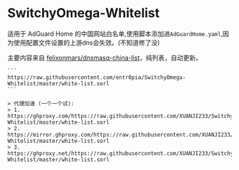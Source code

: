 
# SwitchyOmega-Whitelist
适用于 AdGuard Home 的中国网站白名单,使用脚本添加进`AdGuardHome.yaml`,因为使用配置文件设置的上游dns会失效。(不知道修了没)

主要内容来自 [felixonmars/dnsmasq-china-list](https://github.com/felixonmars/dnsmasq-china-list)，纯列表，自动更新。


    ```
    https://raw.githubusercontent.com/entr0pia/SwitchyOmega-Whitelist/master/white-list.sorl
    ```
    
    > 代理加速 (一个一个试):
    > 1. https://ghproxy.com/https://raw.githubusercontent.com/XUANJI233/SwitchyOmega-Whitelist/master/white-list.sorl
    > 2. https://mirror.ghproxy.com/https://raw.githubusercontent.com/XUANJI233/SwitchyOmega-Whitelist/master/white-list.sorl
    > 3. https://ghproxy.net/https://raw.githubusercontent.com/XUANJI233/SwitchyOmega-Whitelist/master/white-list.sorl
